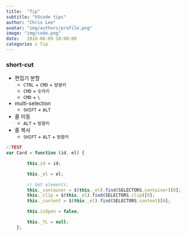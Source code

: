 ```yaml
---
title:  "Tip"
subtitle: "VScode tips"
author: "Chris Lee"
avatar: "img/authors/profile.png"
image: "img/code.png"
date:   2018-08-09 18:00:00
categories : Tip
---
```


### short-cut
- 편집기 분할
  - `CTRL` + `CMD` +  `방향키`
  - `CMD` + `숫자키`
  - `CMD` + `\`
- multi-selection
  - `SHIFT` + `ALT`
- 줄 이동
  - `ALT` + `방향키`
- 줄 복사
  - `SHIFT` + `ALT` + `방향키`

```javascript
//TEST
var Card = function (id, el) {

        this.id = id;

        this._el = el;

        // Get elements.
        this._container = $(this._el).find(SELECTORS.container)[0];
        this._clip = $(this._el).find(SELECTORS.clip)[0];
        this._content = $(this._el).find(SELECTORS.content)[0];

        this.isOpen = false;

        this._TL = null;
    };
```